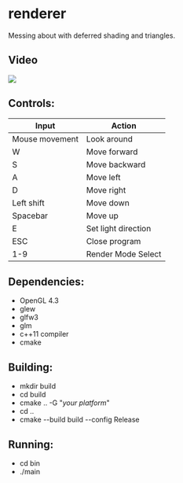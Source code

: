 # renderer

Messing about with deferred shading and triangles.

## **Video**

[![](http://img.youtube.com/vi/P54NGWgKg-Q/0.jpg)](https://www.youtube.com/watch?v=P54NGWgKg-Q)

## __Controls:__

| **Input**      | **Action**           |
|----------------|----------------------|
| Mouse movement | Look around          |
| W              | Move forward         |
| S              | Move backward        |
| A              | Move left            |
| D              | Move right           |
| Left shift     | Move down            |
| Spacebar       | Move up              |
| E              | Set light direction  |
| ESC            | Close program        |
| 1-9            | Render Mode Select   |

## __Dependencies:__

* OpenGL 4.3
* glew
* glfw3
* glm
* c++11 compiler
* cmake
  
## __Building:__

* mkdir build
* cd build
* cmake .. -G "*your platform*"
* cd ..
* cmake --build build --config Release

## __Running:__

* cd bin
* ./main <width> <height> 
